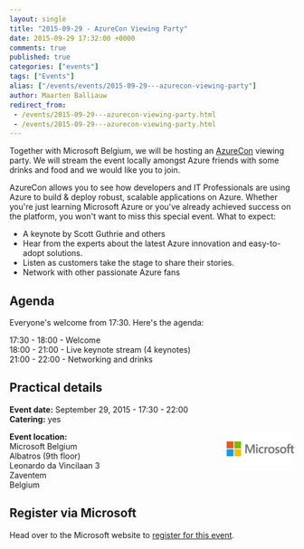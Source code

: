```yaml
---
layout: single
title: "2015-09-29 - AzureCon Viewing Party"
date: 2015-09-29 17:32:00 +0000
comments: true
published: true
categories: ["events"]
tags: ["Events"]
alias: ["/events/events/2015-09-29---azurecon-viewing-party"]
author: Maarten Balliauw
redirect_from:
 - /events/2015-09-29---azurecon-viewing-party.html
 - /events/2015-09-29---azurecon-viewing-party.html
---
```


<p>Together with Microsoft Belgium, we will be hosting&nbsp;an&nbsp;<a href="https://azure.microsoft.com/en-us/azurecon/">AzureCon</a> viewing party.&nbsp;We will stream the event locally amongst Azure friends with some drinks and food and we would like you to join.&nbsp;</p>
<p>AzureCon allows you to see how developers and IT Professionals are using Azure to build &amp; deploy robust, scalable applications on Azure. Whether you're just learning Microsoft Azure or you've already achieved success on the platform, you won't want to miss this special event. What to expect:</p>
<ul>
<li>A keynote by Scott Guthrie and others</li>
<li>Hear from the experts about the latest Azure innovation and easy-to-adopt solutions.</li>
<li>Listen as customers take the stage to share their stories.</li>
<li>Network with other passionate Azure fans</li>
</ul>
<h2>Agenda</h2>
<p>Everyone's welcome from 17:30. Here's the agenda:</p>
<p>17:30 - 18:00 - Welcome<br>18:00 - 21:00 - Live keynote stream (4 keynotes)<br>21:00 - 22:00 - Networking and drinks</p>
<h2>Practical details</h2>
<p><strong>Event date:</strong>&nbsp;September 29, 2015 - 17:30 - 22:00<br><strong>Catering:</strong> yes</p>
<p><strong><a href="http://www.microsoft.be" target="_blank"><img width="120" height="60" align="right" alt="" src="/assets/media/sponsors/logo-microsoft.jpg"></a>Event location:<br></strong>Microsoft Belgium<br>Albatros (9th floor)<br>Leonardo da Vincilaan 3<br>Zaventem<br>Belgium<strong><br></strong></p>
<h2>Register via Microsoft</h2>
<p>Head over to the Microsoft website to <a href="https://msevents.microsoft.com/CUI/EventDetail.aspx?EventID=1032664866&amp;Culture=en-BE&amp;community=0">register for this event</a>.</p>







